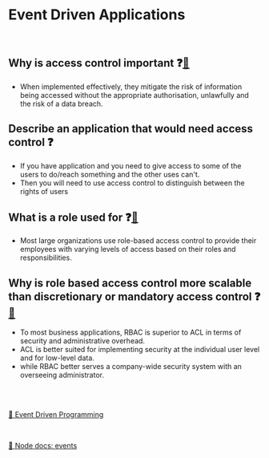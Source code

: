 # Event Driven Applications

<br>

## Why is access control important ❓[📁](https://www.inform-consult.com/why-is-access-control-important/)

- When implemented effectively, they mitigate the risk of information being accessed without the appropriate authorisation, unlawfully and the risk of a data breach.

## Describe an application that would need access control ❓

- If you have application and you need to give access to some of the users to do/reach something and the other uses can't.
- Then you will need to use access control to distinguish between the rights of users

## What is a role used for ❓[📁](https://www.imperva.com/learn/data-security/role-based-access-control-rbac/#:~:text=Most%20large%20organizations%20use%20role,need%20to%20do%20their%20jobs.)

- Most large organizations use role-based access control to provide their employees with varying levels of access based on their roles and responsibilities.

## Why is role based access control more scalable than discretionary or mandatory access control ❓[📁](https://www.imperva.com/learn/data-security/role-based-access-control-rbac/)

- To most business applications, RBAC is superior to ACL in terms of security and administrative overhead.
- ACL is better suited for implementing security at the individual user level and for low-level data.
- while RBAC better serves a company-wide security system with an overseeing administrator.

<br>
<br>

[📁 Event Driven Programming](https://www.digitalocean.com/community/tutorials/nodejs-event-driven-programming)

<br>

[📁 Node docs: events](https://nodejs.org/api/events.html)
